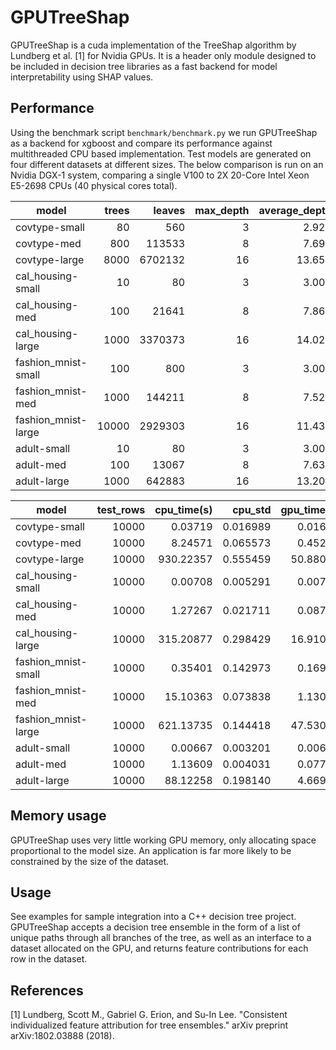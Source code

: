 # GPUTreeShap

GPUTreeShap is a cuda implementation of the TreeShap algorithm by Lundberg et al. [1] for Nvidia GPUs. It is a header only module designed to be included in decision tree libraries as a fast backend for model interpretability using SHAP values.

## Performance
Using the benchmark script `benchmark/benchmark.py` we run GPUTreeShap as a backend for xgboost and compare its performance against multithreaded CPU based implementation. Test models are generated on four different datasets at different sizes. The below comparison is run on an Nvidia DGX-1 system, comparing a single V100 to 2X 20-Core Intel Xeon
E5-2698 CPUs (40 physical cores total).

|       model       |trees|leaves |max_depth|average_depth|
|-------------------|----:|------:|--------:|------------:|
|covtype-small      |   80|    560|        3|        2.929|
|covtype-med        |  800| 113533|        8|        7.696|
|covtype-large      | 8000|6702132|       16|       13.654|
|cal_housing-small  |   10|     80|        3|        3.000|
|cal_housing-med    |  100|  21641|        8|        7.861|
|cal_housing-large  | 1000|3370373|       16|       14.024|
|fashion_mnist-small|  100|    800|        3|        3.000|
|fashion_mnist-med  | 1000| 144211|        8|        7.525|
|fashion_mnist-large|10000|2929303|       16|       11.437|
|adult-small        |   10|     80|        3|        3.000|
|adult-med          |  100|  13067|        8|        7.637|
|adult-large        | 1000| 642883|       16|       13.202|

|       model       |test_rows|cpu_time(s)|cpu_std |gpu_time(s)|gpu_std |speedup|
|-------------------|--------:|----------:|-------:|----------:|-------:|------:|
|covtype-small      |    10000|    0.03719|0.016989|    0.01637|0.006701| 2.2713|
|covtype-med        |    10000|    8.24571|0.065573|    0.45239|0.026825|18.2271|
|covtype-large      |    10000|  930.22357|0.555459|   50.88014|0.205488|18.2826|
|cal_housing-small  |    10000|    0.00708|0.005291|    0.00737|0.005849| 0.9597|
|cal_housing-med    |    10000|    1.27267|0.021711|    0.08722|0.019198|14.5912|
|cal_housing-large  |    10000|  315.20877|0.298429|   16.91054|0.343210|18.6398|
|fashion_mnist-small|    10000|    0.35401|0.142973|    0.16965|0.039150| 2.0866|
|fashion_mnist-med  |    10000|   15.10363|0.073838|    1.13051|0.084911|13.3600|
|fashion_mnist-large|    10000|  621.13735|0.144418|   47.53092|0.174141|13.0681|
|adult-small        |    10000|    0.00667|0.003201|    0.00620|0.005009| 1.0765|
|adult-med          |    10000|    1.13609|0.004031|    0.07788|0.010203|14.5882|
|adult-large        |    10000|   88.12258|0.198140|    4.66934|0.004628|18.8726|

## Memory usage
GPUTreeShap uses very little working GPU memory, only allocating space proportional to the model size. An application is far more likely to be constrained by the size of the dataset.

## Usage
See examples for sample integration into a C++ decision tree project. GPUTreeShap accepts a decision tree ensemble in the form of a list of unique paths through all branches of the tree, as well as an interface to a dataset allocated on the GPU, and returns feature contributions for each row in the dataset.

## References
[1] Lundberg, Scott M., Gabriel G. Erion, and Su-In Lee. "Consistent individualized feature attribution for tree ensembles." arXiv preprint arXiv:1802.03888 (2018).
